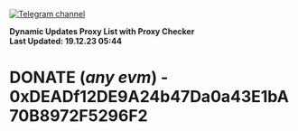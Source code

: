 [![Telegram channel](https://img.shields.io/endpoint?url=https://runkit.io/damiankrawczyk/telegram-badge/branches/master?url=https://t.me/n4z4v0d)](https://t.me/n4z4v0d) 

**Dynamic Updates Proxy List with Proxy Checker**  
**Last Updated: 19.12.23 05:44**

# DONATE (_any evm_) - 0xDEADf12DE9A24b47Da0a43E1bA70B8972F5296F2

